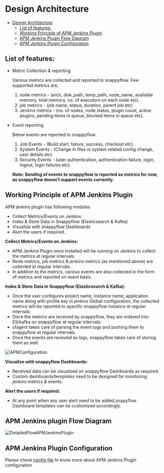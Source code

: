 # Design Architecture

- [Design Architecture](#design-architecture)
  - [List of features:](#list-of-features)
  - [Working Principle of APM Jenkins Plugin](#working-principle-of-apm-jenkins-plugin)
  - [APM Jenkins Plugin Flow Diagram](#apm-jenkins-plugin-flow-diagram)  
  - [APM Jenkins Plugin Configuration](#apm-jenkins-plugin-configuration)

## **List of features:**

  - Metric Collection & reporting 

    Various metrics are collected and reported to snappyflow. 
    Few supported metrics are,

    1. node metrics - (arch, disk_path, temp_path, node_name, available memory, total memory, no. of executors on each node etc).
    2. job metrics - (job name, status, duration, parent job etc)
    3. Jenkins metrics - (no. of nodes, node status, plugin count, active plugins, pending items in queue, blocked items in queue etc).
    

  - Event reporting 
  
    Below events are reported to snappyflow.     

    1. Job Events - (Build start, failure, success, checkout etc).
    2. System Events - (Change in files or system related config change, user details etc)
    3. Security Events - (user authentication, authentication failure, login, logout, login failures etc). 
    
    **Note: Sending of events to snappyflow is reported as metrics for now, as snappyflow doesn't support events currently.**


## Working Principle of APM Jenkins Plugin

APM jenkins plugin has following modules

- Collect Metrics/Events on Jenkins
- Index & Store Data in Snappyflow (Elasticsearch & Kafka)
- Visualize with snappyflow Dashboards
- Alert the users if required.

**Collect Metrics/Events on Jenkins:** 

- APM Jenkins Plugin once installed will be running on Jenkins to collect the metrics at regular intervals.
- Node metrics, job metrics & jenkins metrics (as mentioned above) are collected at regular intervals.
- In addition to the metrics, various events are also collected in the form of metrics and reported on event basis.

**Index & Store Data in Snappyflow (Elasticsearch & Kafka):** 

- Once the user configures project name, instance name, application name along with profile key in jenkins Global configuration, the collected metrics
  will be reported to specific snappyflow instance at regular intervals. 
- Once the metrics are received by snappyflow, they are indexed into ES/kafka on snappyflow at regular intervals.
- sfagent takes care of parsing the event logs and pushing them to snappyflow at regular intervals.
- Once the events are recevied as logs, snappyflow takes care of storing them as well.
  
<img src="https://github.com/maplelabs/apm-jenkins-plugin/blob/releasev1_dev/images/apmJenkinsPluginConfiguration.png" alt="APMConfiguration">

**Visualize with snappyflow Dashboards:** 

- Received data can be visualized on snappyflow Dashboards as required.
- Custom dashboards/templates need to be designed for monitoring jenkins metrics & events.

**Alert the users if required:**

- At any point when any user alert need to be added,snapyflow Dashboard templates can be customized accordingly.

  
## APM Jenkins plugin Flow Diagram 

<img src="https://github.com/maplelabs/apm-jenkins-plugin/blob/releasev1_dev/images/APMJenkinsPluginFlowChart.png" alt="DetailedFlowAPMJenkinsPlugin">

## APM Jenkins Plugin Configuration

Please check [config file]() to know more about APM Jenkins Plugin configuration
